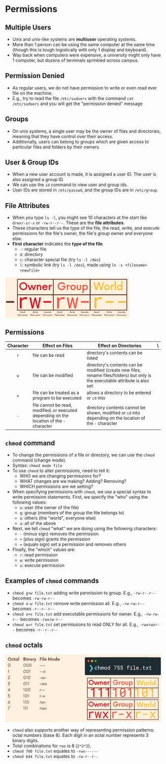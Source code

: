 # Permissions

## Multiple Users

- Unix and unix-like systems are **multiuser** operating systems.
- More than 1 person can be using the same computer at the same time (though this is tough logistically with only 1 display and keyboard).
- Way back when computers were expensive, a university might only have 1 computer, but dozens of terminals sprinkled across campus.

## Permission Denied

- As regular users, we do not have permission to write or even read ever file on the machine.
- E.g., try to read the file `/etc/sudoers` with the command `cat /etc/sudoers` and you will get the "permission denied" message

## Groups

- On unix systems, a single user may be the owner of files and directories, meaning that they have control over their access.
- Additionally, users can belong to groups which are given access to particular files and folders by their owners.

## User & Group IDs

- When a new user account is made, it is assigned a user ID. The user is also assigned a group ID.
- We can use the `id` command to view user and group ids.
- User IDs are stored in `/etc/passwd`, and the group IDs are in `/etc/group`.

## File Attributes

- When you type `ls -l`, you might see 10 characters at the start like `drwxr-xr-x` or `-rw-r--r--`. These are the **file attributes**.
- These characters tell us the type of the file, the read, write, and execute permissions for the file's owner, the file's group owner and everyone else.
- **First character** indicates the **type of the file**.
  - `-`: regular file
  - `d`: directory
  - `c`: character special file (try `ls -l /dev`)
  - `l`: symbolic link (try `ls -l /dev`), made using `ln -s <filename> <newfile>`

<img src="./diagrams/permissions1.png" width="80%" />

## Permissions

| Character | Effect on Files                                                                           | Effect on Directories                                                                                                          | \   |
| :-------: | ----------------------------------------------------------------------------------------- | ------------------------------------------------------------------------------------------------------------------------------ | --- |
|    `r`    | file can be read                                                                          | directory's contents can be listed                                                                                             |
|    `w`    | file can be modified                                                                      | directory's contents can be modified (create new files, rename files/folders) but only is the executable attribute is also set |
|    `x`    | file can be treated as a program to be executed                                           | allows a directory to be entered or `cd` into                                                                                  |
|    `-`    | file cannot be read, modified, or executed depending on the location of the `-` character | directory contents cannot be shown, modified or `cd` into depending on the location of the `-` character                       |

## `chmod` command

- To change the permissions of a file or directory, we can use the `chmod` command (change mode).
- Syntax: `chmod mode file`
- To use `chmod` to alter permissions, need to tell it:
    - WHO we are changing permissions for?
    - WHAT changes are we making? Adding? Removing?
    - WHICH permissions are we setting?
- When specifying permissions with `chmod`, we use a special syntax to write permission statements. First, we specify the "who" using the following values:
    - `u`: user (the owner of the file)
    - `g`: group (members of the group the file belongs to)
    - `o`: others (the "world", everyone else)
    - `a`: all of the above
- Next, we tell `chmod` "what" we are doing using the following characters:
    - `-` (minus sign) removes the permission
    - `+` (plus sign) grants the permission
    - `=` (equals sign) set a permission and removes others
- FInally, the "which" values are:
    - `r`: read permission
    - `w`: write permission
    - `x`: execute permission

## Examples of `chmod` commands

- `chmod g+w file.txt` adding write permission to group. E.g., `-rw-r--r--` becomes `-rw-rw-r--`
- `chmod a-w file.txt` remove write permission all. E.g., `-rw-rw-r--` becomes `-r--r--r--`
- `chmod u+x file.txt` add executable permissions for owner. E.g., `-rw-rw-r--` becomes `-rwxrw-r--`
- `chmod a=r file.txt` set permissions to read ONLY for all. E.g., `-rwxrwxr--` becomes `-r--r--r--`

## `chmod` octals

<img src="./diagrams/permissions2.png" style="80%" />

- `chmod` also supports another way of representing permission patterns: octal numbers (base 8). Each digit in an octal number represents 3 binary digits.
- Total combinations for `rwx` is 8 (`2*2*2`).
- `chmod 700 file.txt` equates to `-rwx------`
- `chmod 644 file.txt` equates to `-rw-r--r--`